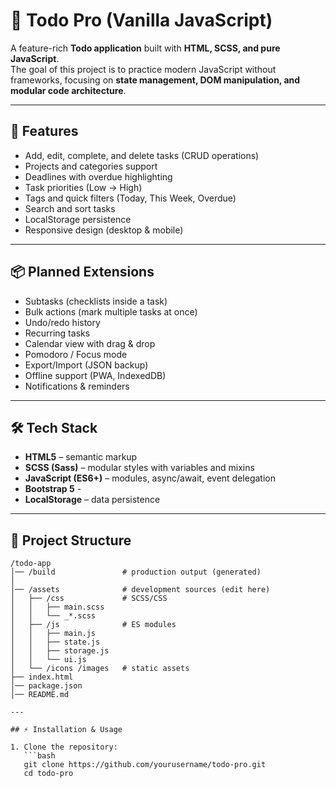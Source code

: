 # 📝 Todo Pro (Vanilla JavaScript)

A feature-rich **Todo application** built with **HTML, SCSS, and pure JavaScript**.  
The goal of this project is to practice modern JavaScript without frameworks, focusing on **state management, DOM manipulation, and modular code architecture**.

---

## 🚀 Features

- Add, edit, complete, and delete tasks (CRUD operations)
- Projects and categories support
- Deadlines with overdue highlighting
- Task priorities (Low → High)
- Tags and quick filters (Today, This Week, Overdue)
- Search and sort tasks
- LocalStorage persistence
- Responsive design (desktop & mobile)

---

## 📦 Planned Extensions

- Subtasks (checklists inside a task)
- Bulk actions (mark multiple tasks at once)
- Undo/redo history
- Recurring tasks
- Calendar view with drag & drop
- Pomodoro / Focus mode
- Export/Import (JSON backup)
- Offline support (PWA, IndexedDB)
- Notifications & reminders

---

## 🛠️ Tech Stack

- **HTML5** – semantic markup  
- **SCSS (Sass)** – modular styles with variables and mixins  
- **JavaScript (ES6+)** – modules, async/await, event delegation  
- **Bootstrap 5** -   
- **LocalStorage** – data persistence  

---

## 📂 Project Structure

```text
/todo-app
│── /build               # production output (generated)
│
│── /assets              # development sources (edit here)
│   ├── /css             # SCSS/CSS
│   │   ├── main.scss
│   │   └── _*.scss
│   ├── /js              # ES modules
│   │   ├── main.js
│   │   ├── state.js
│   │   ├── storage.js
│   │   └── ui.js
│   └── /icons /images   # static assets
├── index.html
│── package.json
│── README.md

---

## ⚡ Installation & Usage

1. Clone the repository:
   ```bash
   git clone https://github.com/yourusername/todo-pro.git
   cd todo-pro